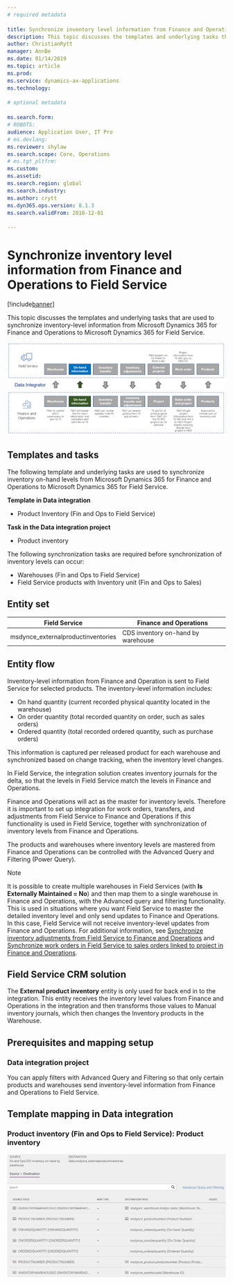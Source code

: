 ```yaml
---
# required metadata

title: Synchronize inventory level information from Finance and Operations to Field Service 
description: This topic discusses the templates and underlying tasks that are used to synchronize inventory-level information from Microsoft Dynamics 365 for Finance and Operations to Microsoft Dynamics 365 for Field Service.
author: ChristianRytt
manager: AnnBe
ms.date: 01/14/2019
ms.topic: article
ms.prod: 
ms.service: dynamics-ax-applications
ms.technology: 

# optional metadata

ms.search.form: 
# ROBOTS: 
audience: Application User, IT Pro
# ms.devlang: 
ms.reviewer: shylaw
ms.search.scope: Core, Operations
# ms.tgt_pltfrm: 
ms.custom: 
ms.assetid: 
ms.search.region: global
ms.search.industry: 
ms.author: crytt
ms.dyn365.ops.version: 8.1.3 
ms.search.validFrom: 2018-12-01

---
```


# Synchronize inventory level information from Finance and Operations to Field Service 

[!include[banner](../includes/banner.md)]

This topic discusses the templates and underlying tasks that are used to synchronize inventory-level information from Microsoft Dynamics 365 for Finance and Operations to Microsoft Dynamics 365 for Field Service.

[![Synchronization of business processes between Finance and Operations and Field Service](./media/FSOnHandOW.png)](./media/FSOnHandOW.png)

## Templates and tasks
The following template and underlying tasks are used to synchronize inventory on-hand levels from Microsoft Dynamics 365 for Finance and Operations to Microsoft Dynamics 365 for Field Service.

**Template in Data integration**
- Product Inventory (Fin and Ops to Field Service)
  
**Task in the Data integration project**
- Product inventory

The following synchronization tasks are required before synchronization of inventory levels can occur:
- Warehouses (Fin and Ops to Field Service) 
- Field Service products with Inventory unit (Fin and Ops to Sales) 

## Entity set

| Field Service                      | Finance and Operations                 |
|------------------------------------|----------------------------------------|
| msdynce_externalproductinventories | CDS inventory on-hand by warehouse     |

## Entity flow
Inventory-level information from Finance and Operation is sent to Field Service for selected products. The inventory-level information includes: 
- On hand quantity (current recorded physical quantity located in the warehouse)
- On order quantity (total recorded quantity on order, such as sales orders)
- Ordered quantity (total recorded ordered quantity, such as purchase orders)

This information is captured per released product for each warehouse and synchronized based on change tracking, when the inventory level changes.

In Field Service, the integration solution creates inventory journals for the delta, so that the levels in Field Service match the levels in Finance and Operations.

Finance and Operations will act as the master for inventory levels. Therefore it is important to set up integration for work orders, transfers, and adjustments from Field Service to Finance and Operations if this functionality is used in Field Service, together with synchronization of inventory levels from Finance and Operations.

The products and warehouses where inventory levels are mastered from Finance and Operations can be controlled with the Advanced Query and Filtering (Power Query).

> [!NOTE]
> It is possible to create multiple warehouses in Field Services (with **Is Externally Maintained = No**) and then map them to a single warehouse in Finance and Operations, with the Advanced query and filtering functionality. This is used in situations where you want Field Service to master the detailed inventory level and only send updates to Finance and Operations. In this case, Field Service will not receive inventory-level updates from Finance and Operations. For additional information, see [Synchronize inventory adjustments from Field Service to Finance and Operations](https://docs.microsoft.com/dynamics365/unified-operations/supply-chain/sales-marketing/synchronize-inventory-adjustments) and [Synchronize work orders in Field Service to sales orders linked to project in Finance and Operations](https://docs.microsoft.com/dynamics365/unified-operations/supply-chain/sales-marketing/field-service-work-order).

## Field Service CRM solution
The **External product inventory** entity is only used for back end in to the integration. This entity receives the inventory level values from Finance and Operations in the integration and then transforms those values to Manual inventory journals, which then changes the Inventory products in the Warehouse.

## Prerequisites and mapping setup

### Data integration project
You can apply filters with Advanced Query and Filtering so that only certain products and warehouses send inventory-level information from Finance and Operations to Field Service.

## Template mapping in Data integration

### Product inventory (Fin and Ops to Field Service): Product inventory

[![Template mapping in Data integration](./media/FSinventoryLevel1.png)](./media/FSinventoryLevel1.png)
